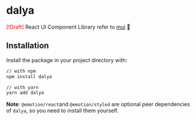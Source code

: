 # dalya

<span style="color:red">[!Draft]</span> React UI Component Library refer to <a href='https://mui.com/'>mui</a> 🌻

## Installation

Install the package in your project directory with:

```sh
// with npm
npm install dalya

// with yarn
yarn add dalya
```

**Note**: `@emotion/react`and `@emotion/styled` are optional peer dependencies of `dalya`, so you need to install them yourself.

